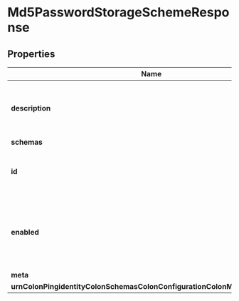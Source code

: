 

# Md5PasswordStorageSchemeResponse


## Properties

| Name | Type | Description | Notes |
|------------ | ------------- | ------------- | -------------|
|**description** | **String** | A description for this Password Storage Scheme |  [optional] |
|**schemas** | **List&lt;Enummd5PasswordStorageSchemeSchemaUrn&gt;** |  |  |
|**id** | **String** | Name of the Password Storage Scheme |  |
|**enabled** | **Boolean** | Indicates whether the MD5 Password Storage Scheme is enabled for use. |  |
|**meta** | [**MetaMeta**](MetaMeta.md) |  |  [optional] |
|**urnColonPingidentityColonSchemasColonConfigurationColonMessagesColon20** | [**MetaUrnPingidentitySchemasConfigurationMessages20**](MetaUrnPingidentitySchemasConfigurationMessages20.md) |  |  [optional] |



